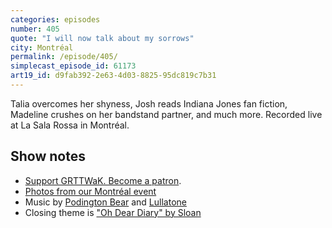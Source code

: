 ```yaml
---
categories: episodes
number: 405
quote: "I will now talk about my sorrows"
city: Montréal
permalink: /episode/405/
simplecast_episode_id: 61173
art19_id: d9fab392-2e63-4d03-8825-95dc819c7b31
---
```


Talia overcomes her shyness, Josh reads Indiana Jones fan fiction, Madeline crushes on her bandstand partner, and much more. Recorded live at La Sala Rossa in Montréal.

## Show notes
* [Support GRTTWaK. Become a patron](https://grownupsreadthingstheywroteaskids.com/support/?utm_source=podcast&utm_medium=referral&utm_campaign=405).
* [Photos from our Montréal event](https://www.facebook.com/media/set/?set=a.10154391838768600.1073741883.121054468599&type=1&l=228b64933e)
* Music by [Podington Bear](https://geo.itunes.apple.com/us/artist/podington-bear/id250459572?at=10lR7u&mt=1&app=music) and [Lullatone](https://geo.itunes.apple.com/us/artist/lullatone/id34467705?at=10lR7u&mt=1&app=music)
* Closing theme is ["Oh Dear Diary" by Sloan](http://sloan.spinshop.com/details/9850)